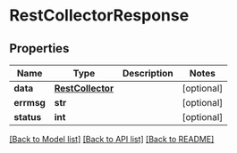 # RestCollectorResponse

## Properties
Name | Type | Description | Notes
------------ | ------------- | ------------- | -------------
**data** | [**RestCollector**](RestCollector.md) |  | [optional] 
**errmsg** | **str** |  | [optional] 
**status** | **int** |  | [optional] 

[[Back to Model list]](../README.md#documentation-for-models) [[Back to API list]](../README.md#documentation-for-api-endpoints) [[Back to README]](../README.md)


